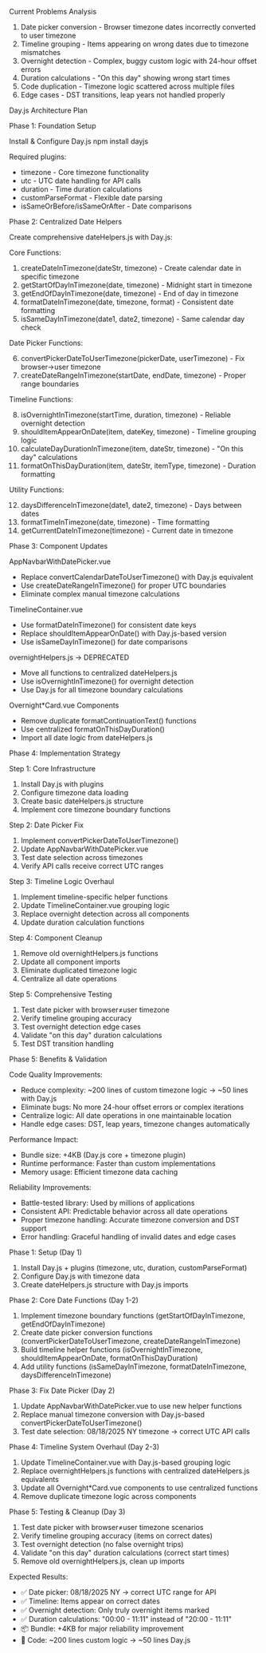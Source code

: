 Current Problems Analysis

1. Date picker conversion - Browser timezone dates incorrectly converted to user timezone
2. Timeline grouping - Items appearing on wrong dates due to timezone mismatches
3. Overnight detection - Complex, buggy custom logic with 24-hour offset errors
4. Duration calculations - "On this day" showing wrong start times
5. Code duplication - Timezone logic scattered across multiple files
6. Edge cases - DST transitions, leap years not handled properly

Day.js Architecture Plan

Phase 1: Foundation Setup

Install & Configure Day.js
npm install dayjs

Required plugins:
- timezone - Core timezone functionality
- utc - UTC date handling for API calls
- duration - Time duration calculations
- customParseFormat - Flexible date parsing
- isSameOrBefore/isSameOrAfter - Date comparisons

Phase 2: Centralized Date Helpers

Create comprehensive dateHelpers.js with Day.js:

Core Functions:

1. createDateInTimezone(dateStr, timezone) - Create calendar date in specific timezone
2. getStartOfDayInTimezone(date, timezone) - Midnight start in timezone
3. getEndOfDayInTimezone(date, timezone) - End of day in timezone
4. formatDateInTimezone(date, timezone, format) - Consistent date formatting
5. isSameDayInTimezone(date1, date2, timezone) - Same calendar day check

Date Picker Functions:

6. convertPickerDateToUserTimezone(pickerDate, userTimezone) - Fix browser→user timezone
7. createDateRangeInTimezone(startDate, endDate, timezone) - Proper range boundaries

Timeline Functions:

8. isOvernightInTimezone(startTime, duration, timezone) - Reliable overnight detection
9. shouldItemAppearOnDate(item, dateKey, timezone) - Timeline grouping logic
10. calculateDayDurationInTimezone(item, dateStr, timezone) - "On this day" calculations
11. formatOnThisDayDuration(item, dateStr, itemType, timezone) - Duration formatting

Utility Functions:

12. daysDifferenceInTimezone(date1, date2, timezone) - Days between dates
13. formatTimeInTimezone(date, timezone) - Time formatting
14. getCurrentDateInTimezone(timezone) - Current date in timezone

Phase 3: Component Updates

AppNavbarWithDatePicker.vue

- Replace convertCalendarDateToUserTimezone() with Day.js equivalent
- Use createDateRangeInTimezone() for proper UTC boundaries
- Eliminate complex manual timezone calculations

TimelineContainer.vue

- Use formatDateInTimezone() for consistent date keys
- Replace shouldItemAppearOnDate() with Day.js-based version
- Use isSameDayInTimezone() for date comparisons

overnightHelpers.js → DEPRECATED

- Move all functions to centralized dateHelpers.js
- Use isOvernightInTimezone() for overnight detection
- Use Day.js for all timezone boundary calculations

Overnight*Card.vue Components

- Remove duplicate formatContinuationText() functions
- Use centralized formatOnThisDayDuration()
- Import all date logic from dateHelpers.js

Phase 4: Implementation Strategy

Step 1: Core Infrastructure

1. Install Day.js with plugins
2. Configure timezone data loading
3. Create basic dateHelpers.js structure
4. Implement core timezone boundary functions

Step 2: Date Picker Fix

1. Implement convertPickerDateToUserTimezone()
2. Update AppNavbarWithDatePicker.vue
3. Test date selection across timezones
4. Verify API calls receive correct UTC ranges

Step 3: Timeline Logic Overhaul

1. Implement timeline-specific helper functions
2. Update TimelineContainer.vue grouping logic
3. Replace overnight detection across all components
4. Update duration calculation functions

Step 4: Component Cleanup

1. Remove old overnightHelpers.js functions
2. Update all component imports
3. Eliminate duplicated timezone logic
4. Centralize all date operations

Step 5: Comprehensive Testing

1. Test date picker with browser≠user timezone
2. Verify timeline grouping accuracy
3. Test overnight detection edge cases
4. Validate "on this day" duration calculations
5. Test DST transition handling

Phase 5: Benefits & Validation

Code Quality Improvements:

- Reduce complexity: ~200 lines of custom timezone logic → ~50 lines with Day.js
- Eliminate bugs: No more 24-hour offset errors or complex iterations
- Centralize logic: All date operations in one maintainable location
- Handle edge cases: DST, leap years, timezone changes automatically

Performance Impact:

- Bundle size: +4KB (Day.js core + timezone plugin)
- Runtime performance: Faster than custom implementations
- Memory usage: Efficient timezone data caching

Reliability Improvements:

- Battle-tested library: Used by millions of applications
- Consistent API: Predictable behavior across all date operations
- Proper timezone handling: Accurate timezone conversion and DST support
- Error handling: Graceful handling of invalid dates and edge cases

Phase 1: Setup (Day 1)
1. Install Day.js + plugins (timezone, utc, duration, customParseFormat)
2. Configure Day.js with timezone data
3. Create dateHelpers.js structure with Day.js imports

Phase 2: Core Date Functions (Day 1-2)
1. Implement timezone boundary functions (getStartOfDayInTimezone, getEndOfDayInTimezone)
2. Create date picker conversion functions (convertPickerDateToUserTimezone, createDateRangeInTimezone)
3. Build timeline helper functions (isOvernightInTimezone, shouldItemAppearOnDate, formatOnThisDayDuration)
4. Add utility functions (isSameDayInTimezone, formatDateInTimezone, daysDifferenceInTimezone)

Phase 3: Fix Date Picker (Day 2)
1. Update AppNavbarWithDatePicker.vue to use new helper functions
2. Replace manual timezone conversion with Day.js-based convertPickerDateToUserTimezone()
3. Test date selection: 08/18/2025 NY timezone → correct UTC API calls

Phase 4: Timeline System Overhaul (Day 2-3)
1. Update TimelineContainer.vue with Day.js-based grouping logic
2. Replace overnightHelpers.js functions with centralized dateHelpers.js equivalents
3. Update all Overnight*Card.vue components to use centralized functions
4. Remove duplicate timezone logic across components

Phase 5: Testing & Cleanup (Day 3)
1. Test date picker with browser≠user timezone scenarios
2. Verify timeline grouping accuracy (items on correct dates)
3. Test overnight detection (no false overnight trips)
4. Validate "on this day" duration calculations (correct start times)
5. Remove old overnightHelpers.js, clean up imports

Expected Results:
- ✅ Date picker: 08/18/2025 NY → correct UTC range for API
- ✅ Timeline: Items appear on correct dates
- ✅ Overnight detection: Only truly overnight items marked
- ✅ Duration calculations: "00:00 - 11:11" instead of "20:00 - 11:11"
- 📦 Bundle: +4KB for major reliability improvement
- 🧹 Code: ~200 lines custom logic → ~50 lines Day.js
